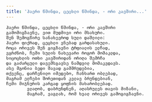 ```yaml
---
title: 'ჰაერი წმინდა, ცეცხლი წმინდა, - ორი კავშირი...'
---
```


    ჰაერი წმინდა, ცეცხლი წმინდა, - ორი კავშირი
    გამომიგზავნე, ვით მუდმივი ორი მსახური.
    შენ შემოგწირე სანახევროდ სული დაშლილი:
    ჰაერი ფიქრად, ცეცხლი ვნებად გარდასახული.
    როცა ორივეს შენ გიგზავნი ტრფიალის ელჩად,
    ვგრძნობ, ჩემი სულის ნახევარი როგორ მომაკლდა,
    სიცოცხლის ოთხი კავშირიდან ორიღა შემრჩა
    და გაძარცული დავემსგავსე ნამდვილ მომაკვდავს.
    ასე მგონია ბედი შავად გამმრუდებია,
    თქვენც, დარჩენილო იმედებო, ჩანხართ ობლებად,
    მაგრამ ელჩები შორეთიდან კვლავ ბრუნდებიან,
    ჩემი მიჯნურის კარგად ყოფნის მახარობლებად.
            ვლაღობ, დაბრუნდნენ, აღასრულეს თავის მიზანი,
            მაგრამ, ვაგლახ, რომ ხვალ ორივეს გამოგიგზავნი.
